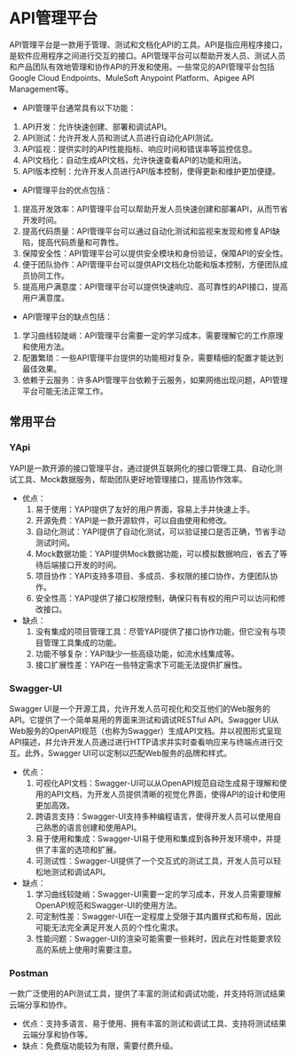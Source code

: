 # API管理平台

API管理平台是一款用于管理、测试和文档化API的工具。API是指应用程序接口，是软件应用程序之间进行交互的接口。API管理平台可以帮助开发人员、测试人员和产品团队有效地管理和协作API的开发和使用。一些常见的API管理平台包括Google Cloud Endpoints、MuleSoft Anypoint Platform、Apigee API Management等。

- API管理平台通常具有以下功能：
1. API开发：允许快速创建、部署和调试API。
2. API测试：允许开发人员和测试人员进行自动化API测试。
3. API监视：提供实时的API性能指标、响应时间和错误率等监控信息。
4. API文档化：自动生成API文档，允许快速查看API的功能和用法。
5. API版本控制：允许开发人员进行API版本控制，使得更新和维护更加便捷。

- API管理平台的优点包括：
1. 提高开发效率：API管理平台可以帮助开发人员快速创建和部署API，从而节省开发时间。
2. 提高代码质量：API管理平台可以通过自动化测试和监视来发现和修复API缺陷，提高代码质量和可靠性。
3. 保障安全性：API管理平台可以提供安全模块和身份验证，保障API的安全性。
4. 便于团队协作：API管理平台可以提供API文档化功能和版本控制，方便团队成员协同工作。
5. 提高用户满意度：API管理平台可以提供快速响应、高可靠性的API接口，提高用户满意度。

- API管理平台的缺点包括：
1. 学习曲线较陡峭：API管理平台需要一定的学习成本，需要理解它的工作原理和使用方法。
2. 配置繁琐：一些API管理平台提供的功能相对复杂，需要精细的配置才能达到最佳效果。
3. 依赖于云服务：许多API管理平台依赖于云服务，如果网络出现问题，API管理平台可能无法正常工作。

## 常用平台

### YApi

YAPI是一款开源的接口管理平台，通过提供互联网化的接口管理工具、自动化测试工具、Mock数据服务，帮助团队更好地管理接口，提高协作效率。

- 优点：
  1. 易于使用：YAPI提供了友好的用户界面，容易上手并快速上手。
  2. 开源免费：YAPI是一款开源软件，可以自由使用和修改。
  3. 自动化测试：YAPI提供了自动化测试，可以验证接口是否正确，节省手动测试时间。
  4. Mock数据功能：YAPI提供Mock数据功能，可以模拟数据响应，省去了等待后端接口开发的时间。
  5. 项目协作：YAPI支持多项目、多成员、多权限的接口协作，方便团队协作。
  6. 安全性高：YAPI提供了接口权限控制，确保只有有权的用户可以访问和修改接口。
- 缺点：
  1. 没有集成的项目管理工具：尽管YAPI提供了接口协作功能，但它没有与项目管理工具集成的功能。
  2. 功能不够复杂：YAPI缺少一些高级功能，如流水线集成等。
  3. 接口扩展性差：YAPI在一些特定需求下可能无法提供扩展性。

### Swagger-UI

Swagger UI是一个开源工具，允许开发人员可视化和交互他们的Web服务的API。它提供了一个简单易用的界面来测试和调试RESTful API。Swagger UI从Web服务的OpenAPI规范（也称为Swagger）生成API文档。并以视图形式呈现API描述，并允许开发人员通过进行HTTP请求并实时查看响应来与终端点进行交互。此外，Swagger UI可以定制以匹配Web服务的品牌和样式。
- 优点：
  1. 可视化API文档：Swagger-UI可以从OpenAPI规范自动生成易于理解和使用的API文档，为开发人员提供清晰的视觉化界面，使得API的设计和使用更加高效。
  2. 跨语言支持：Swagger-UI支持多种编程语言，使得开发人员可以使用自己熟悉的语言创建和使用API。
  3. 易于使用和集成：Swagger-UI易于使用和集成到各种开发环境中，并提供了丰富的选项和扩展。
  4. 可测试性：Swagger-UI提供了一个交互式的测试工具，开发人员可以轻松地测试和调试API。
- 缺点：
  1. 学习曲线较陡峭：Swagger-UI需要一定的学习成本，开发人员需要理解OpenAPI规范和Swagger-UI的使用方法。
  2. 可定制性差：Swagger-UI在一定程度上受限于其内置样式和布局，因此可能无法完全满足开发人员的个性化需求。
  3. 性能问题：Swagger-UI的渲染可能需要一些耗时，因此在对性能要求较高的系统上使用时需要注意。

### Postman

一款广泛使用的API测试工具，提供了丰富的测试和调试功能，并支持将测试结果云端分享和协作。
- 优点：支持多语言、易于使用、拥有丰富的测试和调试工具、支持将测试结果云端分享和协作等。
- 缺点：免费版功能较为有限，需要付费升级。
